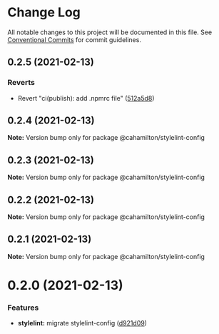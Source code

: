 # Change Log

All notable changes to this project will be documented in this file.
See [Conventional Commits](https://conventionalcommits.org) for commit guidelines.

## 0.2.5 (2021-02-13)


### Reverts

* Revert "ci(publish): add .npmrc file" ([512a5d8](https://github.com/cahamilton/furphy/commit/512a5d86d508ae7a36d6caa27b17b2a51c9bbf34))





## 0.2.4 (2021-02-13)

**Note:** Version bump only for package @cahamilton/stylelint-config





## 0.2.3 (2021-02-13)

**Note:** Version bump only for package @cahamilton/stylelint-config





## 0.2.2 (2021-02-13)

**Note:** Version bump only for package @cahamilton/stylelint-config





## 0.2.1 (2021-02-13)

**Note:** Version bump only for package @cahamilton/stylelint-config





# 0.2.0 (2021-02-13)


### Features

* **stylelint:** migrate stylelint-config ([d921d09](https://github.com/cahamilton/furphy/commit/d921d09282843f58075a3960ca83bc575f06433a))
